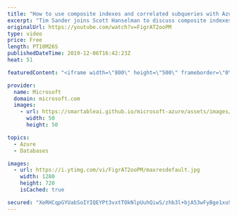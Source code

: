 ```yaml
---
title: "How to use composite indexes and correlated subqueries with Azure Cosmos DB | Azure Friday"
excerpt: "Tim Sander joins Scott Hanselman to discuss composite indexes and correlated subqueries using the SQL API in Azure Cosmos DB. A Request Unit, or RU, is the measure of throughput in Azure Cosmos DB. Learn how to optimize queries with a composite index to decrease the RUs needed for a given query. They"
originalUrl: https://youtube.com/watch?v=FigrAT2ooPM
type: video
price: Free
length: PT10M26S
publishedDateTime: 2019-12-06T16:42:23Z
heat: 51

featuredContent: "<iframe width=\"800\" height=\"500\" frameborder=\"0\" src=\"https://www.youtube.com/embed/FigrAT2ooPM\" allow=\"accelerometer; autoplay; encrypted-media; gyroscope; picture-in-picture\" allowfullscreen></iframe>"

provider:
  name: Microsoft
  domain: microsoft.com
  images:
    - url: https://smartableai.github.io/microsoft-azure/assets/images/organizations/microsoft.com-50x50.jpg
      width: 50
      height: 50

topics:
  - Azure
  - Databases

images:
  - url: https://i.ytimg.com/vi/FigrAT2ooPM/maxresdefault.jpg
    width: 1280
    height: 720
    isCached: true

secured: "XeRHCqpGYUabSoIYIQEYPt3vxtTOkNlpUuhQiwS/zhb3l+bjA53wFyBge1xu9Ivpy/94gfmWCPOcT3fhCm2Pw2WSkM0UyiV9zlC7/10fTtxnDhIsXlyq8ZVNdWxJ3Z5xL+tt9a+03C99Y1lOV1GTI4ssN6qoMC4zCqdvr2+F06ZmQpBSt0N/LL0OGTFwM/A15p6tQ6h1TdvcPkg+6IZuy9NSqAbM10Hvll2nmirTt00UCrcQ5wkuvu/UsAIie0xzpse7AsojZ0BIKrAhph+fU80UTAuI76+EesSTem6QITaimtzqbHf4L3IbkWjUnvu8IRVhqT3eh+yO0lcBJHEdT3rJb02oIwLwZq7Ie8OKAEc21OmySn/ifIASnnP4E6Zv8Yoic0Pp69HUt+Zha4YCrcN6PlfRS9cPkR4l+pDmMYw=;0nH7s6XK+50QJwiRadugeA=="
---
```


